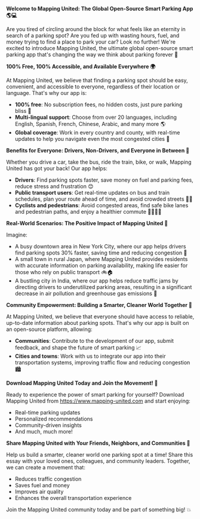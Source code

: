 **Welcome to Mapping United: The Global Open-Source Smart Parking App 🌎💻**

Are you tired of circling around the block for what feels like an eternity in search of a parking spot? Are you fed up with wasting hours, fuel, and money trying to find a place to park your car? Look no further! We're excited to introduce Mapping United, the ultimate global open-source smart parking app that's changing the way we think about parking forever 🚀

**100% Free, 100% Accessible, and Available Everywhere 🌍**

At Mapping United, we believe that finding a parking spot should be easy, convenient, and accessible to everyone, regardless of their location or language. That's why our app is:

* **100% free**: No subscription fees, no hidden costs, just pure parking bliss 💸
* **Multi-lingual support**: Choose from over 20 languages, including English, Spanish, French, Chinese, Arabic, and many more 🌎
* **Global coverage**: Work in every country and county, with real-time updates to help you navigate even the most congested cities 🚗

**Benefits for Everyone: Drivers, Non-Drivers, and Everyone in Between 🤝**

Whether you drive a car, take the bus, ride the train, bike, or walk, Mapping United has got your back! Our app helps:

* **Drivers**: Find parking spots faster, save money on fuel and parking fees, reduce stress and frustration 😊
* **Public transport users**: Get real-time updates on bus and train schedules, plan your route ahead of time, and avoid crowded streets 🚌🚂
* **Cyclists and pedestrians**: Avoid congested areas, find safe bike lanes and pedestrian paths, and enjoy a healthier commute 🚴‍♀️🚶‍♂️

**Real-World Scenarios: The Positive Impact of Mapping United 🌟**

Imagine:

* A busy downtown area in New York City, where our app helps drivers find parking spots 30% faster, saving time and reducing congestion 🗽️
* A small town in rural Japan, where Mapping United provides residents with accurate information on parking availability, making life easier for those who rely on public transport 🚲🏠
* A bustling city in India, where our app helps reduce traffic jams by directing drivers to underutilized parking areas, resulting in a significant decrease in air pollution and greenhouse gas emissions 🌱

**Community Empowerment: Building a Smarter, Cleaner World Together 💖**

At Mapping United, we believe that everyone should have access to reliable, up-to-date information about parking spots. That's why our app is built on an open-source platform, allowing:

* **Communities**: Contribute to the development of our app, submit feedback, and shape the future of smart parking 📈
* **Cities and towns**: Work with us to integrate our app into their transportation systems, improving traffic flow and reducing congestion 🏙️

**Download Mapping United Today and Join the Movement! 📱**

Ready to experience the power of smart parking for yourself? Download Mapping United from https://www.mapping-united.com and start enjoying:

* Real-time parking updates
* Personalized recommendations
* Community-driven insights
* And much, much more!

**Share Mapping United with Your Friends, Neighbors, and Communities 🤝**

Help us build a smarter, cleaner world one parking spot at a time! Share this essay with your loved ones, colleagues, and community leaders. Together, we can create a movement that:

* Reduces traffic congestion
* Saves fuel and money
* Improves air quality
* Enhances the overall transportation experience

Join the Mapping United community today and be part of something big! 💥